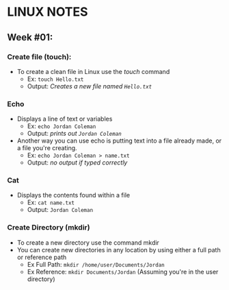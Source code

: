 # **LINUX NOTES**

## Week #01:

### Create file (touch):

- To create a clean file in Linux use the *touch* command
  - Ex: `touch Hello.txt`
  - Output: *Creates a new file named `Hello.txt`*


### Echo

- Displays a line of text or variables
  - Ex: `echo Jordan Coleman`
  - Output: *prints out `Jordan Coleman`*
- Another way you can use echo is putting text into a file already made, or a file you're creating.
  - Ex: `echo Jordan Coleman > name.txt`
  - Output: *no output if typed correctly*
 

### Cat

- Displays the contents found within a file
  - Ex: `cat name.txt`
  - Output: `Jordan Coleman`

### Create Directory (mkdir)

- To create a new directory use the command mkdir
- You can create new directories in any location by using either a full path or reference path
  - Ex Full Path: `mkdir /home/user/Documents/Jordan`
  - Ex Reference: `mkdir Documents/Jordan` (Assuming you're in the user directory)
